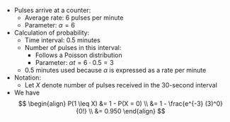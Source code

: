 - Pulses arrive at a counter:
	- Average rate: 6 pulses per minute
    - Parameter: $\alpha = 6$
- Calculation of probability:
	- Time interval: 0.5 minutes
	- Number of pulses in this interval:
	    - Follows a Poisson distribution
	    - Parameter: $\alpha t = 6 \cdot 0.5 = 3$
	- 0.5 minutes used because $\alpha$ is expressed as a rate per minute
- Notation:
	- Let $X$ denote number of pulses received in the 30-second interval
- We have
$$
\begin{align}
P(1 \leq X) &= 1 - P(X = 0) \\
            &= 1 - \frac{e^{-3} (3)^0}{0!} \\
            &= 0.950
\end{align}
$$